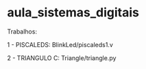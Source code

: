 # aula_sistemas_digitais

Trabalhos:

1 - PISCALEDS: 
BlinkLed/piscaleds1.v

2 - TRIANGULO C:
Triangle/triangle.py
